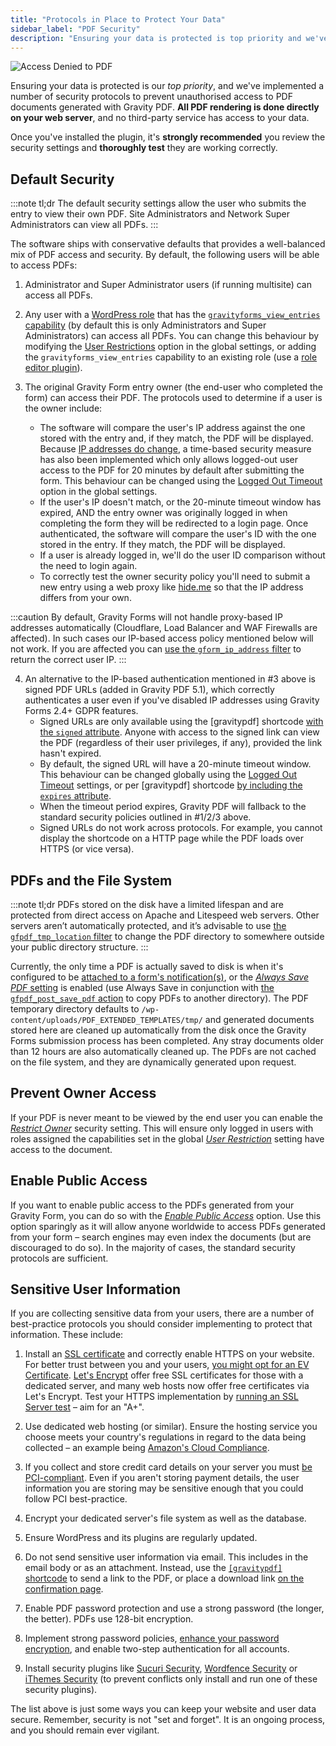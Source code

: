 ```yaml
---
title: "Protocols in Place to Protect Your Data"
sidebar_label: "PDF Security"
description: "Ensuring your data is protected is top priority and we've implemented security protocols to prevent unauthorised access to PDF documents."
---
```


![Access Denied to PDF](https://resources.gravitypdf.com/uploads/2015/10/access-denied.png)

Ensuring your data is protected is our *top priority*, and we've implemented a number of security protocols to prevent unauthorised access to PDF documents generated with Gravity PDF. **All PDF rendering is done directly on your web server**, and no third-party service has access to your data.

Once you've installed the plugin, it's **strongly recommended** you review the security settings and **thoroughly test** they are working correctly.

## Default Security

:::note tl;dr
The default security settings allow the user who submits the entry to view their own PDF. Site Administrators and Network Super Administrators can view all PDFs.
:::

The software ships with conservative defaults that provides a well-balanced mix of PDF access and security. By default, the following users will be able to access PDFs:

1.  Administrator and Super Administrator users (if running multisite) can access all PDFs.

2.  Any user with a [WordPress role](https://codex.wordpress.org/Roles_and_Capabilities) that has the [`gravityforms_view_entries` capability](https://docs.gravityforms.com/role-management-guide/) (by default this is only Administrators and Super Administrators) can access all PDFs. You can change this behaviour by modifying the [User Restrictions](user-global-settings.md#user-restriction) option in the global settings, or adding the `gravityforms_view_entries` capability to an existing role (use a [role editor plugin](https://wordpress.org/plugins/search.php?q=role+editor)).

3.  The original Gravity Form entry owner (the end-user who completed the form) can access their PDF. The protocols used to determine if a user is the owner include:
    - The software will compare the user's IP address against the one stored with the entry and, if they match, the PDF will be displayed. Because [IP addresses do change](http://whatismyipaddress.com/keeps-changing), a time-based security measure has also been implemented which only allows logged-out user access to the PDF for 20 minutes by default after submitting the form. This behaviour can be changed using the [Logged Out Timeout](user-global-settings.md#logged-out-timeout) option in the global settings.
    - If the user's IP doesn't match, or the 20-minute timeout window has expired, AND the entry owner was originally logged in when completing the form they will be redirected to a login page. Once authenticated, the software will compare the user's ID with the one stored in the entry. If they match, the PDF will be displayed.
    - If a user is already logged in, we'll do the user ID comparison without the need to login again.
    - To correctly test the owner security policy you'll need to submit a new entry using a web proxy like [hide.me](https://hide.me/en/proxy) so that the IP address differs from your own.

:::caution
By default, Gravity Forms will not handle proxy-based IP addresses automatically (Cloudflare, Load Balancer and WAF Firewalls are affected). In such cases our IP-based access policy mentioned below will not work. If you are affected you can [use the `gform_ip_address` filter](https://docs.gravityforms.com/gform_ip_address/) to return the correct user IP.
:::

4. An alternative to the IP-based authentication mentioned in #3 above is signed PDF URLs (added in Gravity PDF 5.1), which correctly authenticates a user even if you've disabled IP addresses using Gravity Forms 2.4+ GDPR features.    
    - Signed URLs are only available using the [gravitypdf] shortcode [with the `signed` attribute](user-shortcodes.md#signed-optional). Anyone with access to the signed link can view the PDF (regardless of their user privileges, if any), provided the link hasn't expired.
    - By default, the signed URL will have a 20-minute timeout window. This behaviour can be changed globally using the [Logged Out Timeout](user-global-settings.md#logged-out-timeout) settings, or per [gravitypdf] shortcode [by including the `expires` attribute](user-shortcodes.md#expires-attribute).
    - When the timeout period expires, Gravity PDF will fallback to the standard security policies outlined in #1/2/3 above.
    - Signed URLs do not work across protocols. For example, you cannot display the shortcode on a HTTP page while the PDF loads over HTTPS (or vice versa).

## PDFs and the File System

:::note tl;dr
PDFs stored on the disk have a limited lifespan and are protected from direct access on Apache and Litespeed web servers. Other servers aren’t automatically protected, and it’s advisable to use [the `gfpdf_tmp_location` filter](gfpdf_tmp_location.md) to change the PDF directory to somewhere outside your public directory structure.
:::

Currently, the only time a PDF is actually saved to disk is when it's configured to be [attached to a form's notification(s)](user-setup-pdf.md#notifications), or the [*Always Save PDF* setting](user-setup-pdf.md#always-save-pdf) is enabled (use Always Save in conjunction with [the `gfpdf_post_save_pdf` action](gfpdf_post_save_pdf.md) to copy PDFs to another directory). The PDF temporary directory defaults to `/wp-content/uploads/PDF_EXTENDED_TEMPLATES/tmp/` and generated documents stored here are cleaned up automatically from the disk once the Gravity Forms submission process has been completed. Any stray documents older than 12 hours are also automatically cleaned up. The PDFs are not cached on the file system, and they are dynamically generated upon request.

## Prevent Owner Access

If your PDF is never meant to be viewed by the end user you can enable the [*Restrict Owner*](user-setup-pdf.md#restrict-owner) security setting. This will ensure only logged in users with roles assigned the capabilities set in the global [*User Restriction*](user-global-settings.md#user-restriction) setting have access to the document.

## Enable Public Access

If you want to enable public access to the PDFs generated from your Gravity Form, you can do so with the [*Enable Public Access*](user-setup-pdf.md#enable-public-access) option. Use this option sparingly as it will allow anyone worldwide to access PDFs generated from your form – search engines may even index the documents (but are discouraged to do so). In the majority of cases, the standard security protocols are sufficient.

## Sensitive User Information

If you are collecting sensitive data from your users, there are a number of best-practice protocols you should consider implementing to protect that information. These include:

1.  Install an [SSL certificate](https://www.namecheap.com/support/knowledgebase/article.aspx/786/38/what-is-an-ssl-certificate-and-what-is-it-used-for) and correctly enable HTTPS on your website. For better trust between you and your users, [you might opt for an EV Certificate](https://www.namecheap.com/security/ssl-certificates/extended-validation.aspx). [Let's Encrypt](https://letsencrypt.org/) offer free SSL certificates for those with a dedicated server, and many web hosts now offer free certificates via Let's Encrypt. Test your HTTPS implementation by [running an SSL Server test](https://www.ssllabs.com/ssltest/) – aim for an "A+".
2.  Use dedicated web hosting (or similar). Ensure the hosting service you choose meets your country's regulations in regard to the data being collected – an example being [Amazon's Cloud Compliance](http://aws.amazon.com/compliance/).

3.  If you collect and store credit card details on your server you must [be PCI-compliant](https://www.pcisecuritystandards.org/merchants/). Even if you aren't storing payment details, the user information you are storing may be sensitive enough that you could follow PCI best-practice.

4.  Encrypt your dedicated server's file system as well as the database.

5.  Ensure WordPress and its plugins are regularly updated.

6.  Do not send sensitive user information via email. This includes in the email body or as an attachment. Instead, use the [`[gravitypdf]` shortcode](user-shortcodes.md) to send a link to the PDF, or place a download link [on the confirmation page](user-shortcodes.md#confirmation).

7.  Enable PDF password protection and use a strong password (the longer, the better). PDFs use 128-bit encryption.

8.  Implement strong password policies, [enhance your password encryption](https://github.com/roots/wp-password-bcrypt), and enable two-step authentication for all accounts.

9.  Install security plugins like [Sucuri Security](https://wordpress.org/plugins/sucuri-scanner/), [Wordfence Security](https://wordpress.org/plugins/wordfence/) or [iThemes Security](https://wordpress.org/plugins/better-wp-security/) (to prevent conflicts only install and run one of these security plugins).

The list above is just some ways you can keep your website and user data secure. Remember, security is not "set and forget". It is an ongoing process, and you should remain ever vigilant.
